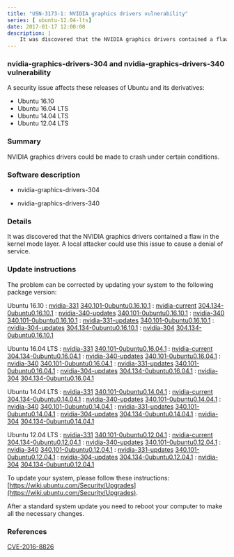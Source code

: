 ```yaml
---
title: "USN-3173-1: NVIDIA graphics drivers vulnerability"
series: [ ubuntu-12.04-lts]
date: 2017-01-17 12:00:00
description: |
    It was discovered that the NVIDIA graphics drivers contained a flaw in the kernel mode layer. A local attacker could use this issue to cause a denial of service. 
--- 
```

 
 


### nvidia-graphics-drivers-304 and nvidia-graphics-drivers-340 vulnerability

A security issue affects these releases of Ubuntu and its derivatives:

* Ubuntu 16.10
* Ubuntu 16.04 LTS
* Ubuntu 14.04 LTS
* Ubuntu 12.04 LTS

### Summary

NVIDIA graphics drivers could be made to crash under certain conditions. 

### Software description

* nvidia-graphics-drivers-304 

* nvidia-graphics-drivers-340 

### Details

It was discovered that the NVIDIA graphics drivers contained a flaw in the kernel mode layer. A local attacker could use this issue to cause a denial of service. 

### Update instructions

The problem can be corrected by updating your system to the following package version:

Ubuntu 16.10
 : [nvidia-331](https://launchpad.net/ubuntu/+source/nvidia-graphics-drivers-340) <span> [340.101-0ubuntu0.16.10.1](https://launchpad.net/ubuntu/+source/nvidia-graphics-drivers-340/340.101-0ubuntu0.16.10.1) </span> 
 : [nvidia-current](https://launchpad.net/ubuntu/+source/nvidia-graphics-drivers-304) <span> [304.134-0ubuntu0.16.10.1](https://launchpad.net/ubuntu/+source/nvidia-graphics-drivers-304/304.134-0ubuntu0.16.10.1) </span> 
 : [nvidia-340-updates](https://launchpad.net/ubuntu/+source/nvidia-graphics-drivers-340) <span> [340.101-0ubuntu0.16.10.1](https://launchpad.net/ubuntu/+source/nvidia-graphics-drivers-340/340.101-0ubuntu0.16.10.1) </span> 
 : [nvidia-340](https://launchpad.net/ubuntu/+source/nvidia-graphics-drivers-340) <span> [340.101-0ubuntu0.16.10.1](https://launchpad.net/ubuntu/+source/nvidia-graphics-drivers-340/340.101-0ubuntu0.16.10.1) </span> 
 : [nvidia-331-updates](https://launchpad.net/ubuntu/+source/nvidia-graphics-drivers-340) <span> [340.101-0ubuntu0.16.10.1](https://launchpad.net/ubuntu/+source/nvidia-graphics-drivers-340/340.101-0ubuntu0.16.10.1) </span> 
 : [nvidia-304-updates](https://launchpad.net/ubuntu/+source/nvidia-graphics-drivers-304) <span> [304.134-0ubuntu0.16.10.1](https://launchpad.net/ubuntu/+source/nvidia-graphics-drivers-304/304.134-0ubuntu0.16.10.1) </span> 
 : [nvidia-304](https://launchpad.net/ubuntu/+source/nvidia-graphics-drivers-304) <span> [304.134-0ubuntu0.16.10.1](https://launchpad.net/ubuntu/+source/nvidia-graphics-drivers-304/304.134-0ubuntu0.16.10.1) </span> 

Ubuntu 16.04 LTS
 : [nvidia-331](https://launchpad.net/ubuntu/+source/nvidia-graphics-drivers-340) <span> [340.101-0ubuntu0.16.04.1](https://launchpad.net/ubuntu/+source/nvidia-graphics-drivers-340/340.101-0ubuntu0.16.04.1) </span> 
 : [nvidia-current](https://launchpad.net/ubuntu/+source/nvidia-graphics-drivers-304) <span> [304.134-0ubuntu0.16.04.1](https://launchpad.net/ubuntu/+source/nvidia-graphics-drivers-304/304.134-0ubuntu0.16.04.1) </span> 
 : [nvidia-340-updates](https://launchpad.net/ubuntu/+source/nvidia-graphics-drivers-340) <span> [340.101-0ubuntu0.16.04.1](https://launchpad.net/ubuntu/+source/nvidia-graphics-drivers-340/340.101-0ubuntu0.16.04.1) </span> 
 : [nvidia-340](https://launchpad.net/ubuntu/+source/nvidia-graphics-drivers-340) <span> [340.101-0ubuntu0.16.04.1](https://launchpad.net/ubuntu/+source/nvidia-graphics-drivers-340/340.101-0ubuntu0.16.04.1) </span> 
 : [nvidia-331-updates](https://launchpad.net/ubuntu/+source/nvidia-graphics-drivers-340) <span> [340.101-0ubuntu0.16.04.1](https://launchpad.net/ubuntu/+source/nvidia-graphics-drivers-340/340.101-0ubuntu0.16.04.1) </span> 
 : [nvidia-304-updates](https://launchpad.net/ubuntu/+source/nvidia-graphics-drivers-304) <span> [304.134-0ubuntu0.16.04.1](https://launchpad.net/ubuntu/+source/nvidia-graphics-drivers-304/304.134-0ubuntu0.16.04.1) </span> 
 : [nvidia-304](https://launchpad.net/ubuntu/+source/nvidia-graphics-drivers-304) <span> [304.134-0ubuntu0.16.04.1](https://launchpad.net/ubuntu/+source/nvidia-graphics-drivers-304/304.134-0ubuntu0.16.04.1) </span> 

Ubuntu 14.04 LTS
 : [nvidia-331](https://launchpad.net/ubuntu/+source/nvidia-graphics-drivers-340) <span> [340.101-0ubuntu0.14.04.1](https://launchpad.net/ubuntu/+source/nvidia-graphics-drivers-340/340.101-0ubuntu0.14.04.1) </span> 
 : [nvidia-current](https://launchpad.net/ubuntu/+source/nvidia-graphics-drivers-304) <span> [304.134-0ubuntu0.14.04.1](https://launchpad.net/ubuntu/+source/nvidia-graphics-drivers-304/304.134-0ubuntu0.14.04.1) </span> 
 : [nvidia-340-updates](https://launchpad.net/ubuntu/+source/nvidia-graphics-drivers-340) <span> [340.101-0ubuntu0.14.04.1](https://launchpad.net/ubuntu/+source/nvidia-graphics-drivers-340/340.101-0ubuntu0.14.04.1) </span> 
 : [nvidia-340](https://launchpad.net/ubuntu/+source/nvidia-graphics-drivers-340) <span> [340.101-0ubuntu0.14.04.1](https://launchpad.net/ubuntu/+source/nvidia-graphics-drivers-340/340.101-0ubuntu0.14.04.1) </span> 
 : [nvidia-331-updates](https://launchpad.net/ubuntu/+source/nvidia-graphics-drivers-340) <span> [340.101-0ubuntu0.14.04.1](https://launchpad.net/ubuntu/+source/nvidia-graphics-drivers-340/340.101-0ubuntu0.14.04.1) </span> 
 : [nvidia-304-updates](https://launchpad.net/ubuntu/+source/nvidia-graphics-drivers-304) <span> [304.134-0ubuntu0.14.04.1](https://launchpad.net/ubuntu/+source/nvidia-graphics-drivers-304/304.134-0ubuntu0.14.04.1) </span> 
 : [nvidia-304](https://launchpad.net/ubuntu/+source/nvidia-graphics-drivers-304) <span> [304.134-0ubuntu0.14.04.1](https://launchpad.net/ubuntu/+source/nvidia-graphics-drivers-304/304.134-0ubuntu0.14.04.1) </span> 

Ubuntu 12.04 LTS
 : [nvidia-331](https://launchpad.net/ubuntu/+source/nvidia-graphics-drivers-340) <span> [340.101-0ubuntu0.12.04.1](https://launchpad.net/ubuntu/+source/nvidia-graphics-drivers-340/340.101-0ubuntu0.12.04.1) </span> 
 : [nvidia-current](https://launchpad.net/ubuntu/+source/nvidia-graphics-drivers-304) <span> [304.134-0ubuntu0.12.04.1](https://launchpad.net/ubuntu/+source/nvidia-graphics-drivers-304/304.134-0ubuntu0.12.04.1) </span> 
 : [nvidia-340-updates](https://launchpad.net/ubuntu/+source/nvidia-graphics-drivers-340) <span> [340.101-0ubuntu0.12.04.1](https://launchpad.net/ubuntu/+source/nvidia-graphics-drivers-340/340.101-0ubuntu0.12.04.1) </span> 
 : [nvidia-340](https://launchpad.net/ubuntu/+source/nvidia-graphics-drivers-340) <span> [340.101-0ubuntu0.12.04.1](https://launchpad.net/ubuntu/+source/nvidia-graphics-drivers-340/340.101-0ubuntu0.12.04.1) </span> 
 : [nvidia-331-updates](https://launchpad.net/ubuntu/+source/nvidia-graphics-drivers-340) <span> [340.101-0ubuntu0.12.04.1](https://launchpad.net/ubuntu/+source/nvidia-graphics-drivers-340/340.101-0ubuntu0.12.04.1) </span> 
 : [nvidia-304-updates](https://launchpad.net/ubuntu/+source/nvidia-graphics-drivers-304) <span> [304.134-0ubuntu0.12.04.1](https://launchpad.net/ubuntu/+source/nvidia-graphics-drivers-304/304.134-0ubuntu0.12.04.1) </span> 
 : [nvidia-304](https://launchpad.net/ubuntu/+source/nvidia-graphics-drivers-304) <span> [304.134-0ubuntu0.12.04.1](https://launchpad.net/ubuntu/+source/nvidia-graphics-drivers-304/304.134-0ubuntu0.12.04.1) </span> 

To update your system, please follow these instructions: [https://wiki.ubuntu.com/Security/Upgrades](https://wiki.ubuntu.com/Security/Upgrades).

After a standard system update you need to reboot your computer to make all the necessary changes. 

### References

 
 [CVE-2016-8826](http://people.ubuntu.com/~ubuntu-security/cve/CVE-2016-8826)
 

